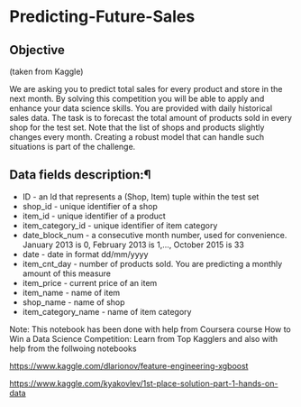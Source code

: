 # Predicting-Future-Sales

## Objective 

(taken from Kaggle)

We are asking you to predict total sales for every product and store in the next month. By solving this competition you will be able to apply and enhance your data science skills.
You are provided with daily historical sales data. The task is to forecast the total amount of products sold in every shop for the test set. Note that the list of shops and products slightly changes every month. Creating a robust model that can handle such situations is part of the challenge.

## Data fields description:¶
- ID - an Id that represents a (Shop, Item) tuple within the test set
- shop_id - unique identifier of a shop
- item_id - unique identifier of a product
- item_category_id - unique identifier of item category
- date_block_num - a consecutive month number, used for convenience. January 2013 is 0, February 2013 is 1,..., October 2015 is 33
- date - date in format dd/mm/yyyy
- item_cnt_day - number of products sold. You are predicting a monthly amount of this measure
- item_price - current price of an item
- item_name - name of item
- shop_name - name of shop
- item_category_name - name of item category

Note: This notebook has been done with help from Coursera course 
How to Win a Data Science Competition: Learn from Top Kagglers and also with help from the follwoing notebooks

https://www.kaggle.com/dlarionov/feature-engineering-xgboost

https://www.kaggle.com/kyakovlev/1st-place-solution-part-1-hands-on-data

